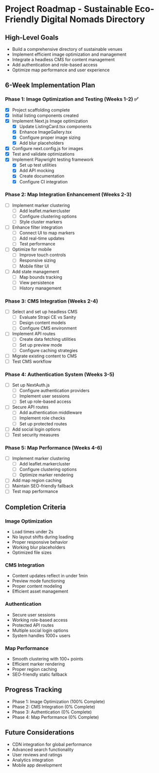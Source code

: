 # Project Roadmap - Sustainable Eco-Friendly Digital Nomads Directory

## High-Level Goals
- Build a comprehensive directory of sustainable venues
- Implement efficient image optimization and management
- Integrate a headless CMS for content management
- Add authentication and role-based access
- Optimize map performance and user experience

## 6-Week Implementation Plan

### Phase 1: Image Optimization and Testing (Weeks 1-2) ✅
- [x] Project scaffolding complete
- [x] Initial listing components created
- [x] Implement Next.js Image optimization
  - [x] Update ListingCard.tsx components
  - [x] Enhance ImageGallery.tsx
  - [x] Configure proper image sizing
  - [x] Add blur placeholders
- [x] Configure next.config.js for images
- [x] Test and validate optimizations
- [x] Implement Playwright testing framework
  - [x] Set up test utilities
  - [x] Add API mocking
  - [x] Create documentation
  - [x] Configure CI integration

### Phase 2: Map Integration Enhancement (Weeks 2-3)
- [ ] Implement marker clustering
  - [ ] Add leaflet.markercluster
  - [ ] Configure clustering options
  - [ ] Style cluster markers
- [ ] Enhance filter integration
  - [ ] Connect UI to map markers
  - [ ] Add real-time updates
  - [ ] Test performance
- [ ] Optimize for mobile
  - [ ] Improve touch controls
  - [ ] Responsive sizing
  - [ ] Mobile filter UI
- [ ] Add state management
  - [ ] Map bounds tracking
  - [ ] View persistence
  - [ ] History management

### Phase 3: CMS Integration (Weeks 2-4)
- [ ] Select and set up headless CMS
  - [ ] Evaluate Strapi CE vs Sanity
  - [ ] Design content models
  - [ ] Configure CMS environment
- [ ] Implement API routes
  - [ ] Create data fetching utilities
  - [ ] Set up preview mode
  - [ ] Configure caching strategies
- [ ] Migrate existing content to CMS
- [ ] Test CMS workflow

### Phase 4: Authentication System (Weeks 3-5)
- [ ] Set up NextAuth.js
  - [ ] Configure authentication providers
  - [ ] Implement user sessions
  - [ ] Set up role-based access
- [ ] Secure API routes
  - [ ] Add authentication middleware
  - [ ] Implement role checks
  - [ ] Set up protected routes
- [ ] Add social login options
- [ ] Test security measures

### Phase 5: Map Performance (Weeks 4-6)
- [ ] Implement marker clustering
  - [ ] Add leaflet.markercluster
  - [ ] Configure clustering options
  - [ ] Optimize marker rendering
- [ ] Add map region caching
- [ ] Maintain SEO-friendly fallback
- [ ] Test map performance

## Completion Criteria

### Image Optimization
- Load times under 2s
- No layout shifts during loading
- Proper responsive behavior
- Working blur placeholders
- Optimized file sizes

### CMS Integration
- Content updates reflect in under 1min
- Preview mode functioning
- Proper content modeling
- Efficient asset management

### Authentication
- Secure user sessions
- Working role-based access
- Protected API routes
- Multiple social login options
- System handles 1000+ users

### Map Performance
- Smooth clustering with 100+ points
- Efficient marker rendering
- Proper region caching
- SEO-friendly static fallback

## Progress Tracking
- Phase 1: Image Optimization (100% Complete)
- Phase 2: CMS Integration (0% Complete)
- Phase 3: Authentication (0% Complete)
- Phase 4: Map Performance (0% Complete)

## Future Considerations
- CDN integration for global performance
- Advanced search functionality
- User reviews and ratings
- Analytics integration
- Mobile app development
